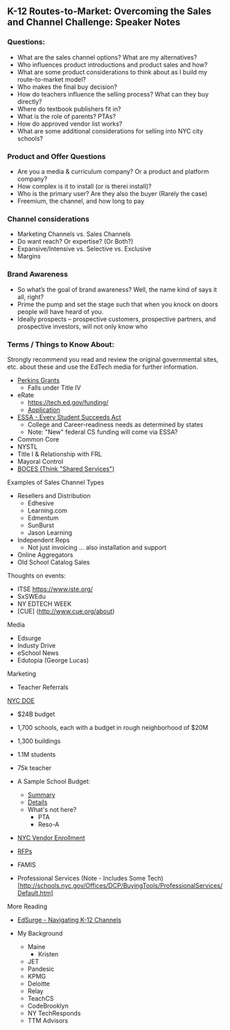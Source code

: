 ## K-12 Routes-to-Market: Overcoming the Sales and Channel Challenge: Speaker Notes

### Questions:
* What are the sales channel options? What are my alternatives?
* Who influences product introductions and product sales and how?
* What are some product considerations to think about as I build my route-to-market model?
* Who makes the final buy decision?
* How do teachers influence the selling process? What can they buy directly?
* Where do textbook publishers fit in?
* What is the role of parents? PTAs?
* How do approved vendor list works?
* What are some additional considerations for selling into NYC city schools?

### Product and Offer Questions
* Are you a media & curriculum company? Or a product and platform company?
* How complex is it to install (or is therei install)?
* Who is the primary user? Are they also the buyer (Rarely the case)
* Freemium, the channel, and how long to pay

### Channel considerations
* Marketing Channels vs. Sales Channels
* Do want reach? Or expertise? (Or Both?)
* Expansive/Intensive vs. Selective vs. Exclusive
* Margins


### Brand Awareness
* So what’s the goal of brand awareness? Well, the name kind of says it all, right?
* Prime the pump and set the stage such that when you knock on doors people will have heard of you.
* Ideally prospects – prospective customers, prospective partners, and prospective investors, will not only know who

### Terms / Things to Know About:
Strongly recommend you read and review the original governmental sites, etc. about these and use the EdTech media for further information.
* [Perkins Grants](http://cte.ed.gov/legislation/about-perkins-iv)
	* Falls under Title IV
* eRate
	* https://tech.ed.gov/funding/
	* [Application](http://www.universalservice.org/sl/tools/apply-to-erate/default.aspx)
* [ESSA - Every Student Succeeds Act](https://www.ed.gov/essa)
	* College and Career-readiness needs as determined by states
	* Note: "New" federal CS funding will come via ESSA?
* Common Core
* NYSTL
* Title I & Relationship with FRL
* Mayoral Control
* [BOCES (Think "Shared Services")](http://www.boces.org/about-boces/)


Examples of Sales Channel Types
* Resellers and Distribution
	* Edhesive
	* Learning.com
	* Edmentum
	* SunBurst
	* Jason Learning
* Independent Reps
	* Not just invoicing ... also installation and support
* Online Aggregators
* Old School Catalog Sales


Thoughts on events:
* ITSE https://www.iste.org/
* SxSWEdu
* NY EDTECH WEEK
* [CUE] (http://www.cue.org/about)

Media
* Edsurge
* Industy Drive
* eSchool News
* Edutopia (George Lucas)

Marketing
* Teacher Referrals


[NYC DOE](http://schools.nyc.gov/Offices/DCp/default.htm)
* $24B budget
* 1,700 schools, each with a budget in rough neighborhood of $20M
* 1,300 buildings
* 1.1M students
* 75k teacher
* A Sample School Budget:
 	* [Summary](http://schools.nyc.gov/SchoolPortals/13/K282/AboutUs/Statistics/expenditures.htm)
	* [Details](https://www.nycenet.edu/offices/d_chanc_oper/budget/exp01/y2015_2016/function.asp?LCMS=K282&search=K282&schoolgo=Go&prior=search)
	* What's not here?
		* PTA
		* Reso-A


* [NYC Vendor Enrollment](http://www.nyc.gov/html/selltonyc/html/sell/enrollment.shtml)
* [RFPs](http://schools.nyc.gov/Offices/DCP/Vendor/RFP/Default.htm)
* FAMIS
* Professional Services (Note - Includes Some Tech)[http://schools.nyc.gov/Offices/DCP/BuyingTools/ProfessionalServices/Default.htm]

More Reading
* [EdSurge - Navigating K-12 Channels](https://www.edsurge.com/news/2014-01-16-navigating-the-k-12-sales-channels)


* My Background
	* Maine
		* Kristen
	* JET
	* Pandesic
	* KPMG
	* Deloitte
	* Relay
	* TeachCS
	* CodeBrooklyn
	* NY TechResponds
	* TTM Advisors
